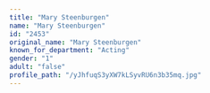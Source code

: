 ```yaml
---
title: "Mary Steenburgen"
name: "Mary Steenburgen"
id: "2453"
original_name: "Mary Steenburgen"
known_for_department: "Acting"
gender: "1"
adult: "false"
profile_path: "/yJhfuqS3yXW7kLSyvRU6n3b35mq.jpg"
---
```

